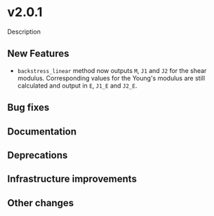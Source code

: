 # v2.0.1

Description

## New Features

* `backstress_linear` method now outputs `M`, `J1` and `J2` for the shear modulus. Corresponding values for the Young's modulus are still calculated and output in `E`, `J1_E` and `J2_E`.

## Bug fixes

## Documentation

## Deprecations

## Infrastructure improvements

## Other changes